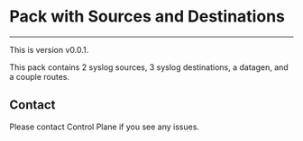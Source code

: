 # Pack with Sources and Destinations
----

This is version v0.0.1.

This pack contains 2 syslog sources, 3 syslog destinations, a datagen, and a couple routes. 


## Contact
Please contact Control Plane if you see any issues.